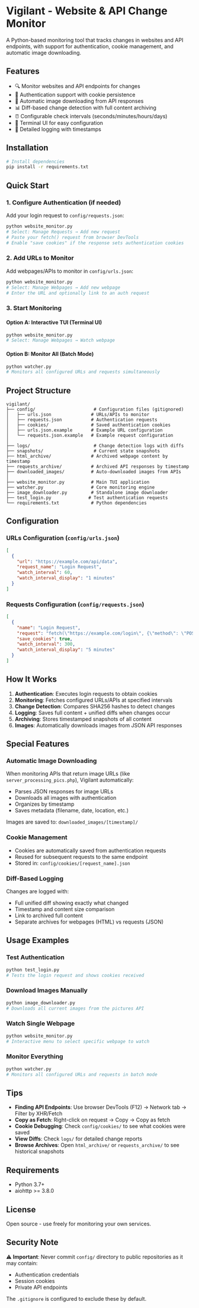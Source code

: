 # Vigilant - Website & API Change Monitor

A Python-based monitoring tool that tracks changes in websites and API endpoints, with support for authentication, cookie management, and automatic image downloading.

## Features

- 🔍 Monitor websites and API endpoints for changes
- 🔐 Authentication support with cookie persistence
- 📸 Automatic image downloading from API responses
- 📊 Diff-based change detection with full content archiving
- ⏰ Configurable check intervals (seconds/minutes/hours/days)
- 🎨 Terminal UI for easy configuration
- 📝 Detailed logging with timestamps

## Installation

```bash
# Install dependencies
pip install -r requirements.txt
```

## Quick Start

### 1. Configure Authentication (if needed)

Add your login request to `config/requests.json`:

```bash
python website_monitor.py
# Select: Manage Requests → Add new request
# Paste your fetch() request from browser DevTools
# Enable "save cookies" if the response sets authentication cookies
```

### 2. Add URLs to Monitor

Add webpages/APIs to monitor in `config/urls.json`:

```bash
python website_monitor.py
# Select: Manage Webpages → Add new webpage
# Enter the URL and optionally link to an auth request
```

### 3. Start Monitoring

#### Option A: Interactive TUI (Terminal UI)
```bash
python website_monitor.py
# Select: Manage Webpages → Watch webpage
```

#### Option B: Monitor All (Batch Mode)
```bash
python watcher.py
# Monitors all configured URLs and requests simultaneously
```

## Project Structure

```
vigilant/
├── config/                      # Configuration files (gitignored)
│   ├── urls.json               # URLs/APIs to monitor
│   ├── requests.json           # Authentication requests
│   ├── cookies/                # Saved authentication cookies
│   ├── urls.json.example       # Example URL configuration
│   └── requests.json.example   # Example request configuration
│
├── logs/                        # Change detection logs with diffs
├── snapshots/                   # Current state snapshots
├── html_archive/               # Archived webpage content by timestamp
├── requests_archive/           # Archived API responses by timestamp
├── downloaded_images/          # Auto-downloaded images from APIs
│
├── website_monitor.py          # Main TUI application
├── watcher.py                  # Core monitoring engine
├── image_downloader.py         # Standalone image downloader
├── test_login.py              # Test authentication requests
└── requirements.txt            # Python dependencies
```

## Configuration

### URLs Configuration (`config/urls.json`)

```json
[
  {
    "url": "https://example.com/api/data",
    "request_name": "Login Request",
    "watch_interval": 60,
    "watch_interval_display": "1 minutes"
  }
]
```

### Requests Configuration (`config/requests.json`)

```json
[
  {
    "name": "Login Request",
    "request": "fetch(\"https://example.com/login\", {\"method\": \"POST\", \"body\": \"user=admin&pass=secret\"})",
    "save_cookies": true,
    "watch_interval": 300,
    "watch_interval_display": "5 minutes"
  }
]
```

## How It Works

1. **Authentication**: Executes login requests to obtain cookies
2. **Monitoring**: Fetches configured URLs/APIs at specified intervals
3. **Change Detection**: Compares SHA256 hashes to detect changes
4. **Logging**: Saves full content + unified diffs when changes occur
5. **Archiving**: Stores timestamped snapshots of all content
6. **Images**: Automatically downloads images from JSON API responses

## Special Features

### Automatic Image Downloading

When monitoring APIs that return image URLs (like `server_processing_pics.php`), Vigilant automatically:
- Parses JSON responses for image URLs
- Downloads all images with authentication
- Organizes by timestamp
- Saves metadata (filename, date, location, etc.)

Images are saved to: `downloaded_images/[timestamp]/`

### Cookie Management

- Cookies are automatically saved from authentication requests
- Reused for subsequent requests to the same endpoint
- Stored in: `config/cookies/[request_name].json`

### Diff-Based Logging

Changes are logged with:
- Full unified diff showing exactly what changed
- Timestamp and content size comparison
- Link to archived full content
- Separate archives for webpages (HTML) vs requests (JSON)

## Usage Examples

### Test Authentication
```bash
python test_login.py
# Tests the login request and shows cookies received
```

### Download Images Manually
```bash
python image_downloader.py
# Downloads all current images from the pictures API
```

### Watch Single Webpage
```bash
python website_monitor.py
# Interactive menu to select specific webpage to watch
```

### Monitor Everything
```bash
python watcher.py
# Monitors all configured URLs and requests in batch mode
```

## Tips

- **Finding API Endpoints**: Use browser DevTools (F12) → Network tab → Filter by XHR/Fetch
- **Copy as Fetch**: Right-click on request → Copy → Copy as fetch
- **Cookie Debugging**: Check `config/cookies/` to see what cookies were saved
- **View Diffs**: Check `logs/` for detailed change reports
- **Browse Archives**: Open `html_archive/` or `requests_archive/` to see historical snapshots

## Requirements

- Python 3.7+
- aiohttp >= 3.8.0

## License

Open source - use freely for monitoring your own services.

## Security Note

⚠️ **Important**: Never commit `config/` directory to public repositories as it may contain:
- Authentication credentials
- Session cookies
- Private API endpoints

The `.gitignore` is configured to exclude these by default.
